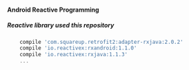 #### Android Reactive Programming

##### Reactive library used this repository 
```groovy
    compile 'com.squareup.retrofit2:adapter-rxjava:2.0.2'
    compile 'io.reactivex:rxandroid:1.1.0'
    compile 'io.reactivex:rxjava:1.1.3'
    ...
```